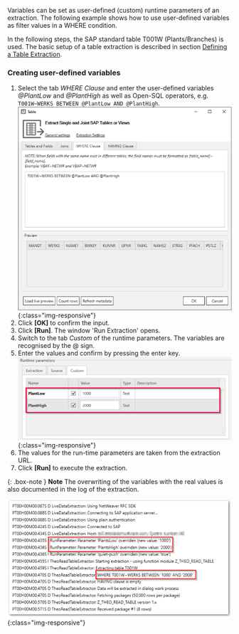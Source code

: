 Variables can be set as user-defined (custom) runtime parameters of an extraction.
The following example shows how to use user-defined variables as filter values in a WHERE condition.

In the following steps, the SAP standard table T001W (Plants/Branches) is used. The basic setup of a table extraction is described in section [Defining a Table Extraction](../getting-started/define-a-table-extraction).

### Creating user-defined variables

1. Select the tab *WHERE Clause* and enter the user-defined variables *@PlantLow* and *@PlantHigh* as well as Open-SQL operators, e.g. `T001W~WERKS BETWEEN @PlantLow AND @PlantHigh`.
![Extraction-User-Variables](/img/content/Extraction-User-Variables.png){:class="img-responsive"}
2. Click **[OK]** to confirm the input.
3. Click **[Run]**. The window 'Run Extraction' opens.
4. Switch to the tab *Custom* of the runtime parameters. The variables are recognised by the @ sign.
5. Enter the values and confirm by pressing the enter key.
![Run-Extraction-Custom-Defined-Parameters](/img/content/Run-Extraction-Custom-Defined-Parameters.png){:class="img-responsive"}
6. The values for the run-time parameters are taken from the extraction URL.
7. Click **[Run]** to execute the extraction.

{: .box-note }
**Note** The overwriting of the variables with the real values is also documented in the log of the extraction.

![Extraction-User-Variables-Log](/img/content/Extraction-User-Variables-log.png){:class="img-responsive"}